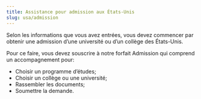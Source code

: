 ```yaml
---
title: Assistance pour admission aux États-Unis
slug: usa/admission
---
```

Selon les informations que vous avez entrées, vous devez commencer par obtenir une admission d’une université ou d’un collège des États-Unis.

Pour ce faire, vous devez souscrire à notre forfait Admission qui comprend un accompagnement pour:
- Choisir un programme d’études;
- Choisir un collège ou une université;
- Rassembler les documents;
- Soumettre la demande.
